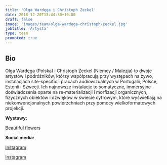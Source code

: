 ```yaml
---
title: 'Olga Wardęga i Christoph Zeckel'
date: 2018-12-20T13:44:30+10:00
draft: false
image: 'images/team/olga-wardega-christoph-zeckel.jpg'
jobtitle: 'Artysta'
type: team
promoted: true
---
```


## Bio

Olga Wardęga (Polska)  i Christoph Zeckel (Niemcy / Malezja) to dwoje artystów i podróżników, którzy współpracują przy występach na żywo, instalacjach site-specific i pracach audiowizualnych w Portugalii, Polsce, Estonii i Szwecji. Ich najnowsze instalacje to somatyczne, immersyjne doświadczenia oparte na re-materializacji i morfizacji organicznych, fizycznych obiektów i dźwięków w świecie cyfrowym, które wyświetlają na niekonwencjonalnych powierzchniach przy pomocy wielkoformatowych projekcji.

**Wystawy:**

[Beautiful flowers](/wystawy/beautiful-flowers)

**Social media:**

[Instagram](https://www.instagram.com/evvivalarty/)

[Instagram](https://www.instagram.com/christoph.zeckel)
